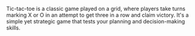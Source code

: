Tic-tac-toe is a classic game played on a grid, where players take turns marking X or O in an attempt to get three in a row and claim victory. It's a simple yet strategic game that tests your planning and decision-making skills.
